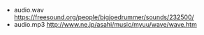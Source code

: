 - audio.wav <https://freesound.org/people/bigjoedrummer/sounds/232500/>
- audio.mp3 <http://www.ne.jp/asahi/music/myuu/wave/wave.htm>